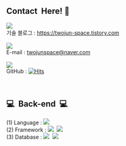## Contact &nbsp;Here!&nbsp;👋
<img src="https://img.shields.io/badge/Tistory-000000?style=flat-square&logo=Tistory&logoColor=white"/></a><br>기술 블로그 : https://twojun-space.tistory.com <br><br>
<img src="https://img.shields.io/badge/NAVER-03C75A?style=flat-square&logo=Naver&logoColor=white"/></a><br>E-mail : twojunspace@naver.com <br><br>
<img src="https://img.shields.io/badge/GitHub-181717?style=flat-square&logo=GitHub&logoColor=white"/></a><br>GitHub : [![Hits](https://hits.seeyoufarm.com/api/count/incr/badge.svg?url=https%3A%2F%2Fgithub.com%2Ftwojun%2Fhit-counter&count_bg=%23377AFF&title_bg=%23555555&icon=&icon_color=%23E7E7E7&title=VISITOR&edge_flat=true)](https://hits.seeyoufarm.com)
 <br> 
 <br> 
 <br>
<!--
**twojun/twojun** is a ✨ _special_ ✨ repository because its `README.md` (this file) appears on your GitHub profile.

Here are some ideas to get you started:

- 🔭 I’m currently working on ...
- 🌱 I’m currently learning ...
- 👯 I’m looking to collaborate on ...
- 🤔 I’m looking for help with ...
- 💬 Ask me about ...
- 📫 How to reach me: ...
- 😄 Pronouns: ...
- ⚡ Fun fact: ...
-->



## 💻&nbsp; Back-end&nbsp; 💻
(1) Language : 
<img src="https://img.shields.io/badge/Java-007396?style=flat-square&logo=Java&logoColor=white"/></a>&nbsp;<br>
(2) Framework : 
<img src="https://img.shields.io/badge/Spring-6DB33F?style=flat-square&logo=Spring&logoColor=white"/></a>&nbsp;
<img src="https://img.shields.io/badge/Spring Boot-6DB33F?style=flat-square&logo=SpringBoot&logoColor=white"/></a>&nbsp;<br>
(3) Database :
<img src="https://img.shields.io/badge/MySQL-003B57?style=flat-square&logo=MySql&logoColor=#4479A1"/></a>&nbsp;
<img src="https://img.shields.io/badge/Hibernate-59666C?style=flat-square&logo=Hibernate&logoColor=#4479A1"/></a>&nbsp;



